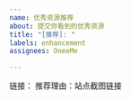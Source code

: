 ```yaml
---
name: 优秀资源推荐
about: 提交你看到的优秀资源
title: "[推荐]: "
labels: enhancement
assignees: OneeMe

---
```


链接：
推荐理由：站点截图链接
